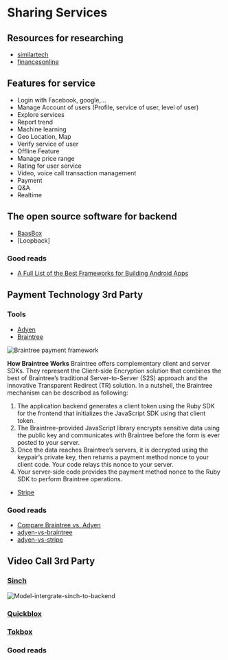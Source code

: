 Sharing Services
======================

## Resources for researching
* [similartech](https://www.similartech.com)
* [financesonline](https://financesonline.com/)

## Features for service
* Login with Facebook, google,...
* Manage Account of users (Profile, service of user, level of user)
* Explore services
* Report trend
* Machine learning
* Geo Location, Map
* Verify service of user
* Offline Feature
* Manage price range
* Rating for user service
* Video, voice call transaction management
* Payment
* Q&A
* Realtime

## The open source software for backend
* [BaasBox](http://www.baasbox.com/en/)
* [Loopback]

### Good reads
* [A Full List of the Best Frameworks for Building Android Apps](https://yalantis.com/blog/list-of-best-frameworks-for-android-app-development/)

## Payment Technology 3rd Party
### Tools
* [Adyen](https://www.adyen.com/)
* [Braintree](https://www.braintreepayments.com/)

![Braintree payment framework](https://developers.braintreepayments.com/img/developers/diagram-client-perspective.png)

__How Braintree Works__
Braintree offers complementary client and server SDKs. They represent the Client-side Encryption solution that combines the best of Braintree’s traditional Server-to-Server (S2S) approach and the innovative Transparent Redirect (TR) solution. In a nutshell, the Braintree mechanism can be described as following:

1. The application backend generates a client token using the Ruby SDK for the frontend that initializes the JavaScript SDK using that client token.
2. The Braintree-provided JavaScript library encrypts sensitive data using the public key and communicates with Braintree before the form is ever posted to your server.
3. Once the data reaches Braintree’s servers, it is decrypted using the keypair’s private key, then returns a payment method nonce to your client code. Your code relays this nonce to your server.
4. Your server-side code provides the payment method nonce to the Ruby SDK to perform Braintree operations.
 


* [Stripe](https://stripe.com/)

### Good reads
* [Compare Braintree vs. Adyen](https://comparisons.financesonline.com/adyen-vs-braintree)
* [adyen-vs-braintree](https://www.similartech.com/compare/adyen-vs-braintree)
* [adyen-vs-stripe](https://www.similartech.com/compare/adyen-vs-stripe)

## Video Call 3rd Party
### [Sinch](https://www.sinch.com/)

![Model-intergrate-sinch-to-backend](https://download.sinch.com/docs/javascript/latest/user-guide/images/authentication_papi_partner.png)


### [Quickblox]()
### [Tokbox]()
### Good reads

